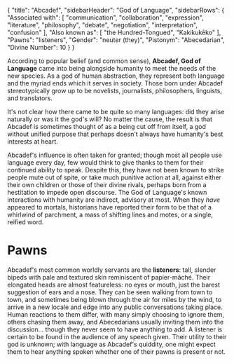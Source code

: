 {
	"title": "Abcadef",
	"sidebarHeader": "God of Language",
	"sidebarRows": {
		"Associated with": [ "communication", "collaboration", "expression", "literature", "philosophy", "debate", "negotiation", "interpretation", "confusion" ],
		"Also known as": [ "the Hundred-Tongued", "Kakikukēko" ],
		"Pawns": "listeners",
		"Gender": "neuter (they)",
		"Pistonym": "Abecedarian",
		"Divine Number": 10
	}
}

According to popular belief (and common sense), **Abcadef, God of Language** came into being alongside humanity to meet the needs of the new species. As a god of human abstraction, they represent both language and the myriad ends which it serves in society. Those born under Abcadef stereotypically grow up to be novelists, journalists, philosophers, linguists, and translators.

It's not clear how there came to be quite so many languages: did they arise naturally or was it the god's will? No matter the cause, the result is that Abcadef is sometimes thought of as a being cut off from itself, a god without unified purpose that perhaps doesn't always have humanity's best interests at heart.

Abcadef's influence is often taken for granted; though most all people use language every day, few would think to give thanks to them for their continued ability to speak. Despite this, they have not been known to strike people mute out of spite, or take much punitive action at all, against either their own children or those of their divine rivals, perhaps born from a hestitation to impede open discourse. The God of Language's known interactions with humanity are indirect, advisory at most. When they *have* appeared to mortals, historians have reported their form to be that of a whirlwind of parchment, a mass of shifting lines and motes, or a single, reified word.

# Pawns

Abcadef's most common worldly servants are the **listeners**: tall, slender bipeds with pale and textured skin reminiscent of papier-mâché. Their elongated heads are almost featureless: no eyes or mouth, just the barest suggestion of ears and a nose. They can be seen walking from town to town, and sometimes being blown through the air for miles by the wind, to arrive in a new locale and edge into any public conversations taking place. Human reactions to them differ, with many simply choosing to ignore them, others chasing them away, and Abecedarians usually inviting them into the discussion... though they never seem to have anything to add. A listener is certain to be found in the audience of any speech given. Their utility to their god is unknown; with language as Abcadef's quiddity, one might expect them to hear anything spoken whether one of their pawns is present or not.